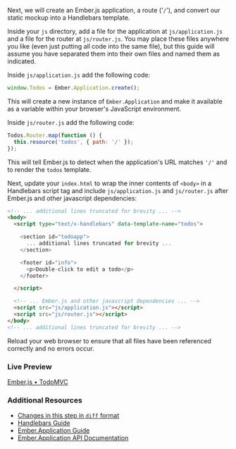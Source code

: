 Next, we will create an Ember.js application, a route ('`/`'), and convert our static mockup into a Handlebars template.

Inside your `js` directory, add a file for the application at `js/application.js` and a file for the router at `js/router.js`. You may place these files anywhere you like (even just putting all code into the same file), but this guide will assume you have separated them into their own files and named them as indicated.

Inside `js/application.js` add the following code:

```javascript
window.Todos = Ember.Application.create();
```

This will create a new instance of `Ember.Application` and make it available as a variable within your browser's JavaScript environment.

Inside `js/router.js` add the following code:

```javascript
Todos.Router.map(function () {
  this.resource('todos', { path: '/' });
});
```

This will tell Ember.js to detect when the application's URL matches `'/'` and to render the `todos` template.

Next, update your `index.html` to wrap the inner contents of `<body>` in a Handlebars script tag and include `js/application.js` and `js/router.js` after Ember.js and other javascript dependencies:

```html
<!-- ... additional lines truncated for brevity ... -->
<body>
  <script type="text/x-handlebars" data-template-name="todos">

    <section id="todoapp">
      ... additional lines truncated for brevity ...
    </section>

    <footer id="info">
      <p>Double-click to edit a todo</p>
    </footer>

  </script>

  <!-- ... Ember.js and other javascript dependencies ... -->
  <script src="js/application.js"></script>
  <script src="js/router.js"></script>
</body>
<!-- ... additional lines truncated for brevity ... -->
```

Reload your web browser to ensure that all files have been referenced correctly and no errors occur.

### Live Preview
<a class="jsbin-embed" href="http://jsbin.com/OKEMIJi/1/embed?live">Ember.js • TodoMVC</a><script src="http://static.jsbin.com/js/embed.js"></script>

### Additional Resources

  * [Changes in this step in `diff` format](https://github.com/emberjs/quickstart-code-sample/commit/8775d1bf4c05eb82adf178be4429e5b868ac145b)
  * [Handlebars Guide](/guides/templates/handlebars-basics)
  * [Ember.Application Guide](/guides/application)
  * [Ember.Application API Documentation](/api/classes/Ember.Application.html)
